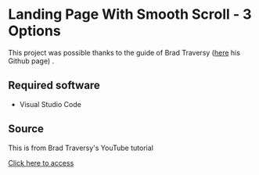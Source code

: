 # Landing Page With Smooth Scroll - 3 Options

This project was possible thanks to the guide of Brad Traversy ([here](https://github.com/bradtraversy) his Github page) .

## Required software

- Visual Studio Code

## Source

This is from Brad Traversy's YouTube tutorial

[Click here to access](https://www.youtube.com/watch?v=y9nlfqT4s9s)
